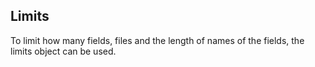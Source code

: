 ## Limits

To limit how many fields, files and the length of names of the fields, the limits object can be used.